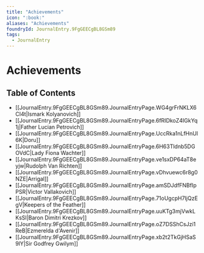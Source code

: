 ```yaml
---
title: "Achievements"
icon: ":book:"
aliases: "Achievements"
foundryId: JournalEntry.9FgGEECgBL8GSm89
tags:
  - JournalEntry
---
```


# Achievements

## Table of Contents

- [[JournalEntry.9FgGEECgBL8GSm89.JournalEntryPage.WG4grFrNKLX6CI4t|Ismark Kolyanovich]]
- [[JournalEntry.9FgGEECgBL8GSm89.JournalEntryPage.6fRIDkoZ4IGkYq1j|Father Lucian Petrovich]]
- [[JournalEntry.9FgGEECgBL8GSm89.JournalEntryPage.UccRka1nLfHnUl6K|Doru]]
- [[JournalEntry.9FgGEECgBL8GSm89.JournalEntryPage.6H63Tldnb5DGOVdC|Lady Fiona Wachter]]
- [[JournalEntry.9FgGEECgBL8GSm89.JournalEntryPage.ve1sxDP64aT8eyjw|Rudolph Van Richten]]
- [[JournalEntry.9FgGEECgBL8GSm89.JournalEntryPage.vDhvuewc6r8g0NZE|Arrigal]]
- [[JournalEntry.9FgGEECgBL8GSm89.JournalEntryPage.amSDJdfFNBfIpPSR|Victor Vallakovich]]
- [[JournalEntry.9FgGEECgBL8GSm89.JournalEntryPage.71oUgcpH7IjQzEgV|Keepers of the Feather]]
- [[JournalEntry.9FgGEECgBL8GSm89.JournalEntryPage.uuKTg3mjVwkLKsSI|Baron Dimitri Krezkov]]
- [[JournalEntry.9FgGEECgBL8GSm89.JournalEntryPage.oZ7DSShCsJzi1ReB|Ezmerelda d'Avenir]]
- [[JournalEntry.9FgGEECgBL8GSm89.JournalEntryPage.xb2t2TkGjHSaS9lY|Sir Godfrey Gwilym]]